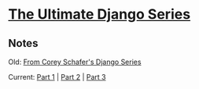 # [The Ultimate Django Series](https://codewithmosh.com/p/the-ultimate-django-series)

## Notes

Old: [From Corey Schafer's Django Series](https://github.com/samyak1409/django#video-wise-notes)

Current: [Part 1](/Notes/Part%201) | [Part 2](/Notes/Part%202) | [Part 3](/Notes/Part%203)
